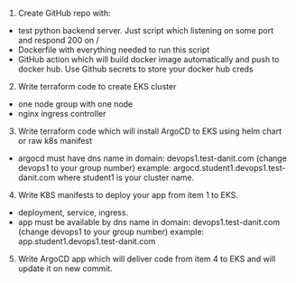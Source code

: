 1. Create GitHub repo with:
 - test python backend server. Just script which listening on some port and respond 200 on /
 - Dockerfile with everything needed to run this script
 - GitHub action which will build docker image automatically and push to docker hub. Use Github secrets to store your docker hub creds
2. Write terraform code to create EKS cluster
 - one node group with one node
 - nginx ingress controller
3. Write terraform code which will install ArgoCD to EKS using helm chart or raw k8s manifest
 - argocd must have dns name in domain: devops1.test-danit.com (change devops1 to your group number) example: argocd.student1.devops1.test-danit.com where student1 is your cluster name.
4. Write K8S manifests to deploy your app from item 1 to EKS.
 - deployment, service, ingress.
 - app must be available by dns name in domain: devops1.test-danit.com (change devops1 to your group number) example: app.student1.devops1.test-danit.com
5. Write ArgoCD app which will deliver code from item 4 to EKS and will update it on new commit.

